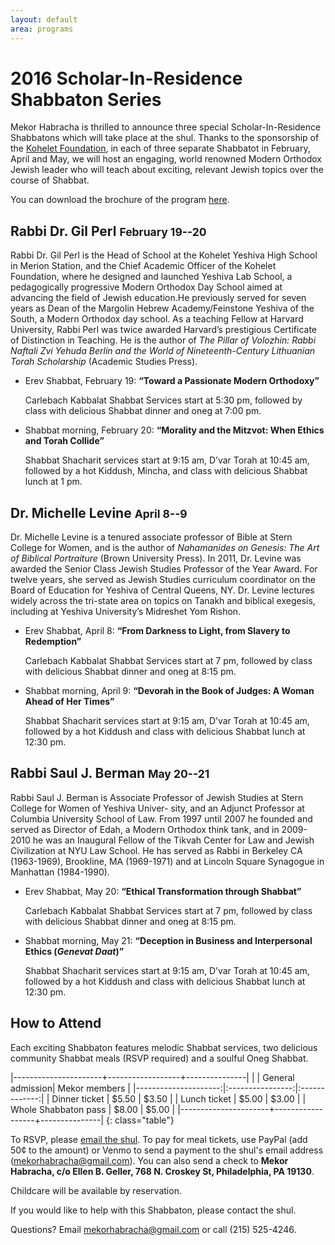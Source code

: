 ```yaml
---
layout: default
area: programs
---
```


# 2016 Scholar-In-Residence Shabbaton Series

Mekor Habracha is thrilled to announce three special Scholar-In-Residence Shabbatons which will take place at the shul. Thanks to the sponsorship of the [Kohelet Foundation](http://www.koheletfoundation.org/), in each of three separate Shabbatot in February, April and May, we will host an engaging, world renowned Modern Orthodox Jewish leader who will teach about exciting, relevant Jewish topics over the course of Shabbat. 

You can download the brochure of the program [here]({{site.url}}/pdf/MekorHabracha2016SIR.pdf).

## Rabbi Dr. Gil Perl <small>February 19--20</small>

Rabbi Dr. Gil Perl is the Head of School at the Kohelet Yeshiva High School in Merion Station, and the Chief Academic Officer of the Kohelet Foundation, where he designed and launched Yeshiva Lab School, a pedagogically progressive Modern Orthodox Day School aimed at advancing the field of Jewish education.He previously served for seven years as Dean of the Margolin Hebrew Academy/Feinstone Yeshiva of the South, a Modern Orthodox day school. As a teaching Fellow at Harvard University, Rabbi Perl was twice awarded Harvard’s prestigious Certificate of Distinction in Teaching. He is the author of *The Pillar of Volozhin: Rabbi Naftali Zvi Yehuda Berlin and the World of Nineteenth-Century Lithuanian Torah Scholarship* (Academic Studies Press).

- Erev Shabbat, February 19: **“Toward a Passionate Modern Orthodoxy”**

  Carlebach Kabbalat Shabbat Services start at 5:30 pm, followed by class with delicious Shabbat dinner and oneg at 7:00 pm.

- Shabbat morning, February 20: **“Morality and the Mitzvot: When Ethics and Torah Collide”**

  Shabbat Shacharit services start at 9:15 am, D’var Torah at 10:45 am, followed by a hot Kiddush, Mincha, and class with delicious Shabbat lunch at 1 pm.

## Dr. Michelle Levine <small>April 8--9</small>

Dr. Michelle Levine is a tenured associate professor of Bible at Stern College for Women, and is the author
of *Nahamanides on Genesis: The Art of Biblical Portraiture* (Brown University Press). In 2011, Dr. Levine was awarded the Senior Class Jewish Studies Professor of the Year Award. For twelve years, she served as Jewish Studies curriculum coordinator on the Board of Education for Yeshiva of Central Queens, NY. Dr. Levine lectures widely across the tri-state area on topics on Tanakh and biblical exegesis, including at Yeshiva University’s Midreshet Yom Rishon.

- Erev Shabbat, April 8: **“From Darkness to Light, from Slavery to Redemption”**

  Carlebach Kabbalat Shabbat Services start at 7 pm, followed by class with delicious Shabbat dinner and oneg at 8:15 pm.

- Shabbat morning, April 9: **“Devorah in the Book of Judges: A Woman Ahead of Her Times”**

  Shabbat Shacharit services start at 9:15 am, D’var Torah at 10:45 am, followed by a hot Kiddush and class with delicious Shabbat lunch at 12:30 pm.


## Rabbi Saul J. Berman <small>May 20--21</small>

Rabbi Saul J. Berman is Associate Professor of Jewish Studies at Stern College for Women of Yeshiva Univer- sity, and an Adjunct Professor at Columbia University School of Law. From 1997 until 2007 he founded and served as Director of Edah, a Modern Orthodox think tank, and in 2009-2010 he was an Inaugural Fellow of the Tikvah Center for Law and Jewish Civilization at NYU Law School. He has served as Rabbi in Berkeley CA (1963-1969), Brookline, MA (1969-1971) and at Lincoln Square Synagogue in Manhattan (1984-1990).

- Erev Shabbat, May 20: **“Ethical Transformation through Shabbat”**
 
  Carlebach Kabbalat Shabbat Services start at 7 pm, followed by class with delicious Shabbat dinner and oneg at 8:15 pm.

- Shabbat morning, May 21: **“Deception in Business and Interpersonal Ethics (*Genevat Daat*)”**

  Shabbat Shacharit services start at 9:15 am, D’var Torah at 10:45 am, followed by a hot Kiddush and class with delicious Shabbat lunch at 12:30 pm.

## How to Attend

Each exciting Shabbaton features melodic Shabbat services, two delicious community Shabbat meals (RSVP required) and a soulful Oneg Shabbat.

|----------------------+------------------+---------------|
|                      | General admission| Mekor members |
|---------------------:|:----------------:|:-------------:|
| Dinner ticket        | $5.50            | $3.50         |
| Lunch ticket         | $5.00            | $3.00         |
| Whole Shabbaton pass | $8.00            | $5.00         |
|----------------------+------------------+---------------|
{: class="table"}

To RSVP, please [email the shul](mailto:mekorhabracha@gmail.com). To pay for meal tickets, use PayPal (add 50¢ to the amount) or Venmo to send a payment to the shul's email address (mekorhabracha@gmail.com). You can also send a check to **Mekor Habracha, c/o Ellen B. Geller, 768 N. Croskey St, Philadelphia, PA 19130**.

Childcare will be available by reservation.

If you would like to help with this Shabbaton, please contact the shul.

Questions? Email [mekorhabracha@gmail.com](mailto:mekorhabracha@gmail.com) or call (215) 525-4246.